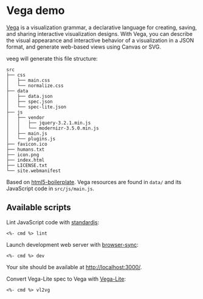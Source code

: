 # Vega demo

[Vega][] is a visualization grammar, a declarative language for creating, saving, and sharing interactive visualization designs. With Vega, you can describe the visual appearance and interactive behavior of a visualization in a JSON format, and generate web-based views using Canvas or SVG.

veeg will generate this file structure:

```
src
├── css
│   ├── main.css
│   └── normalize.css
├── data
│   ├── data.json
│   ├── spec.json
│   └── spec-lite.json
├── js
│   ├── vendor
│   │   ├── jquery-3.2.1.min.js
│   │   └── modernizr-3.5.0.min.js
│   ├── main.js
│   └── plugins.js
├── favicon.ico
├── humans.txt
├── icon.png
├── index.html
├── LICENSE.txt
└── site.webmanifest
```

Based on [html5-boilerplate][]. Vega resources are found in ```data/``` and its JavaScript code in ```src/js/main.js```.

## Available scripts
Lint JavaScript code with [standardjs][]:
```
<%- cmd %> lint
```

Launch development web server with [browser-sync][]:
```
<%- cmd %> dev
```
Your site should be available at <http://localhost:3000/>.

Convert Vega-Lite spec to Vega with [Vega-Lite][]:
```
<%- cmd %> vl2vg
```

[html5-boilerplate]: <https://github.com/h5bp/html5-boilerplate>
[standardjs]: <https://standardjs.com/>
[browser-sync]: <https://browsersync.io/>
[Vega-Lite]: <https://vega.github.io/vega-lite/>
[Vega]: <https://vega.github.io/vega/>
